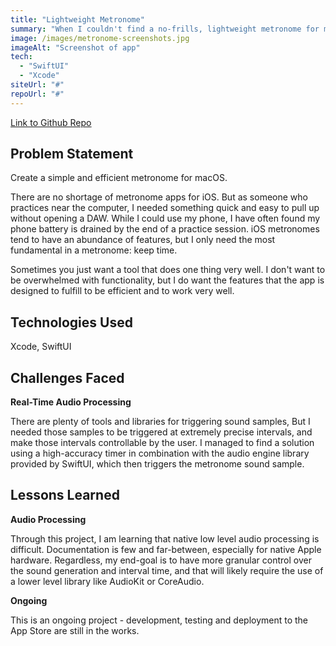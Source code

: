 ```yaml
---
title: "Lightweight Metronome"
summary: "When I couldn't find a no-frills, lightweight metronome for macOS, I decided to build my own using SwiftUI."
image: /images/metronome-screenshots.jpg
imageAlt: "Screenshot of app"
tech:
  - "SwiftUI"
  - "Xcode"
siteUrl: "#"
repoUrl: "#"
---
```


<u><a href="https://github.com/RobKokochak/LightweightMetronome" target="_blank">Link to Github Repo</a></u>

## **Problem Statement**

Create a simple and efficient metronome for macOS. 

There are no shortage of metronome apps for iOS. But as someone who practices near the computer, I needed something quick and easy to pull up without opening a DAW. While I could use my phone, I have often found my phone battery is drained by the end of a practice session. iOS metronomes tend to have an abundance of features, but I only need the most fundamental in a metronome: keep time. 

Sometimes you just want a tool that does one thing very well. I don't want to be overwhelmed with functionality, but I do want the features that the app is designed to fulfill to be efficient and to work very well.

## **Technologies Used**

Xcode, SwiftUI

## **Challenges Faced**

**Real-Time Audio Processing**

There are plenty of tools and libraries for triggering sound samples, But I needed those samples to be triggered at extremely precise intervals, and make those intervals controllable by the user. I managed to find a solution using a high-accuracy timer in combination with the audio engine library provided by SwiftUI, which then triggers the metronome sound sample.  

## **Lessons Learned**

**Audio Processing**

Through this project, I am learning that native low level audio processing is difficult. Documentation is few and far-between, especially for native Apple hardware. Regardless, my end-goal is to have more granular control over the sound generation and interval time, and that will likely require the use of a lower level library like AudioKit or CoreAudio.

**Ongoing**

This is an ongoing project - development, testing and deployment to the App Store are still in the works. 

